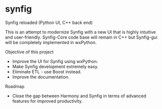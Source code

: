 # synfig
Synfig reloaded (Python UI, C++ back end)

This is an attempt to modernize Synfig with a new UI that is highly intuitive and user-friendly.
Synfig-Core code base will remain in C++ but Synfig-gui will be completely implemented in wxPython.

Objective of this project
- Improve the UI for Synfig using wxPython.
- Make Synfig development extremely easy.
- Eliminate ETL - use Boost instead.
- Improve the documentation.

Roadmap
- Close the gap between Harmony and Synfig in terms of advanced features for improved productivity. 
